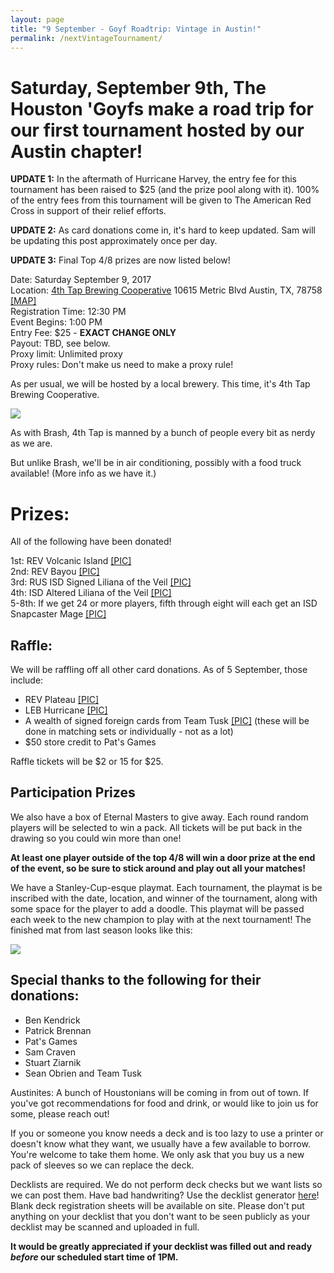 ```yaml
---
layout: page
title: "9 September - Goyf Roadtrip: Vintage in Austin!"
permalink: /nextVintageTournament/
---
```


# Saturday, September 9th, The Houston 'Goyfs make a road trip for our first tournament hosted by our Austin chapter!


**UPDATE 1:** In the aftermath of Hurricane Harvey, the entry fee for this tournament has been raised to $25 (and the prize pool along with it). 100% of the entry fees from this tournament will be given to The American Red Cross in support of their relief efforts.

**UPDATE 2:** As card donations come in, it's hard to keep updated. Sam will be updating this post approximately once per day.

**UPDATE 3:** Final Top 4/8 prizes are now listed below!

Date: Saturday September 9, 2017  
Location: [4th Tap Brewing Cooperative](http://4thtap.coop/home) 10615 Metric Blvd Austin, TX, 78758 [[MAP]](https://goo.gl/maps/Cv7zPb52WtB2)  
Registration Time: 12:30 PM  
Event Begins: 1:00 PM  
Entry Fee: $25 - **EXACT CHANGE ONLY**  
Payout: TBD, see below.  
Proxy limit: Unlimited proxy  
Proxy rules: Don't make us need to make a proxy rule!  


As per usual, we will be hosted by a local brewery. This time, it's 4th Tap Brewing Cooperative.

![](https://images.lonestarlhurgoyfs.com/4th_tap/logo.png)

As with Brash, 4th Tap is manned by a bunch of people every bit as nerdy as we are.

But unlike Brash, we'll be in air conditioning, possibly with a food truck available! (More info as we have it.)

# Prizes:

All of the following have been donated!

1st: REV Volcanic Island [[PIC]](https://images.lonestarlhurgoyfs.com/harvey/volcanic_front.jpg)  
2nd: REV Bayou [[PIC]](https://images.lonestarlhurgoyfs.com/harvey/bayou.jpg)  
3rd: RUS ISD Signed Liliana of the Veil [[PIC]](https://images.lonestarlhurgoyfs.com/harvey/russian_liliana.jpg)  
4th: ISD Altered Liliana of the Veil [[PIC]](https://images.lonestarlhurgoyfs.com/harvey/altered_liliana.jpg)  
5-8th: If we get 24 or more players, fifth through eight will each get an ISD Snapcaster Mage [[PIC]](https://images.lonestarlhurgoyfs.com/harvey/snapcasters.jpg)

## Raffle:

We will be raffling off all other card donations. As of 5 September, those include:

* REV Plateau [[PIC]](https://images.lonestarlhurgoyfs.com/harvey/plateau.jpg)
* LEB Hurricane [[PIC]](https://images.lonestarlhurgoyfs.com/harvey/hurricane.jpg)
* A wealth of signed foreign cards from Team Tusk [[PIC]](https://images.lonestarlhurgoyfs.com/harvey/tusk_donation.jpg) (these will be done in matching sets or individually - not as a lot)
* $50 store credit to Pat's Games

Raffle tickets will be $2 or 15 for $25.

## Participation Prizes

We also have a box of Eternal Masters to give away. Each round random players will be selected to win a pack. All tickets will be put back in the drawing so you could win more than one!

**At least one player outside of the top 4/8 will win a door prize at the end of the event, so be sure to stick around and play out all your matches!**


We have a Stanley-Cup-esque playmat. Each tournament, the playmat is be inscribed with the date, location, and winner of the tournament, along with some space for the player to add a doodle. This playmat will be passed each week to the new champion to play with at the next tournament! The finished mat from last season looks like this:

![](https://images.lonestarlhurgoyfs.com/s1_playmat.jpg)

## Special thanks to the following for their donations:

* Ben Kendrick
* Patrick Brennan
* Pat's Games
* Sam Craven
* Stuart Ziarnik
* Sean Obrien and Team Tusk

Austinites: A bunch of Houstonians will be coming in from out of town. If you've got recommendations for food and drink, or would like to join us for some, please reach out!

If you or someone you know needs a deck and is too lazy to use a printer or doesn't know what they want, we usually have a few available to borrow. You're welcome to take them home. We only ask that you buy us a new pack of sleeves so we can replace the deck.

Decklists are required. We do not perform deck checks but we want lists so we can post them. Have bad handwriting? Use the decklist generator [here](https://decklist.org)! Blank deck registration sheets will be available on site. Please don't put anything on your decklist that you don't want to be seen publicly as your decklist may be scanned and uploaded in full.

**It would be greatly appreciated if your decklist was filled out and ready *before* our scheduled start time of 1PM.**
